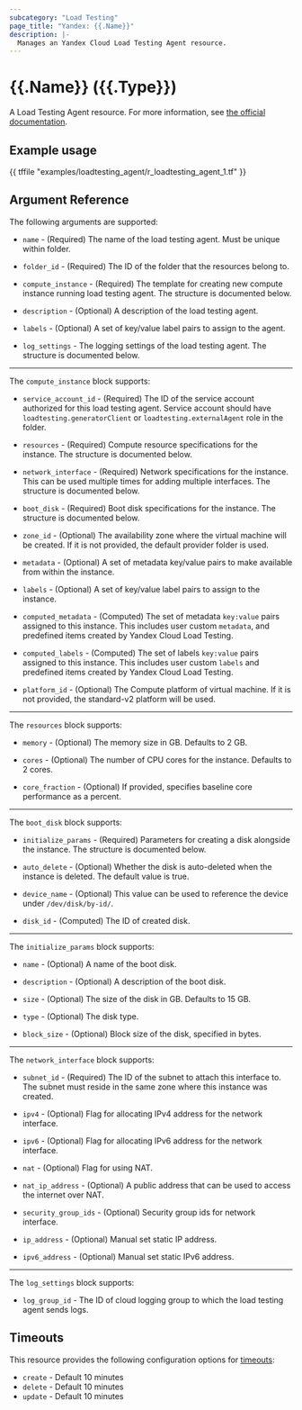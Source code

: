 ```yaml
---
subcategory: "Load Testing"
page_title: "Yandex: {{.Name}}"
description: |-
  Manages an Yandex Cloud Load Testing Agent resource.
---
```


# {{.Name}} ({{.Type}})

A Load Testing Agent resource. For more information, see [the official documentation](https://yandex.cloud/docs/load-testing/concepts/agent).

## Example usage

{{ tffile "examples/loadtesting_agent/r_loadtesting_agent_1.tf" }}

## Argument Reference

The following arguments are supported:

* `name` - (Required) The name of the load testing agent. Must be unique within folder.

* `folder_id` - (Required) The ID of the folder that the resources belong to.

* `compute_instance` - (Required) The template for creating new compute instance running load testing agent. The structure is documented below.

* `description` - (Optional) A description of the load testing agent.

* `labels` - (Optional) A set of key/value label pairs to assign to the agent.

* `log_settings` - The logging settings of the load testing agent. The structure is documented below.

---

The `compute_instance` block supports:

* `service_account_id` - (Required) The ID of the service account authorized for this load testing agent. Service account should have `loadtesting.generatorClient` or `loadtesting.externalAgent` role in the folder.

* `resources` - (Required) Compute resource specifications for the instance. The structure is documented below.

* `network_interface` - (Required) Network specifications for the instance. This can be used multiple times for adding multiple interfaces. The structure is documented below.

* `boot_disk` - (Required) Boot disk specifications for the instance. The structure is documented below.

* `zone_id` - (Optional) The availability zone where the virtual machine will be created. If it is not provided, the default provider folder is used.

* `metadata` - (Optional) A set of metadata key/value pairs to make available from within the instance.

* `labels` - (Optional) A set of key/value label pairs to assign to the instance.

* `computed_metadata` - (Computed) The set of metadata `key:value` pairs assigned to this instance. This includes user custom `metadata`, and predefined items created by Yandex Cloud Load Testing.

* `computed_labels` - (Computed) The set of labels `key:value` pairs assigned to this instance. This includes user custom `labels` and predefined items created by Yandex Cloud Load Testing.

* `platform_id` - (Optional) The Compute platform of virtual machine. If it is not provided, the standard-v2 platform will be used.

---

The `resources` block supports:

* `memory` - (Optional) The memory size in GB. Defaults to 2 GB.

* `cores` - (Optional) The number of CPU cores for the instance. Defaults to 2 cores.

* `core_fraction` - (Optional) If provided, specifies baseline core performance as a percent.

---

The `boot_disk` block supports:

* `initialize_params` - (Required) Parameters for creating a disk alongside the instance. The structure is documented below.

* `auto_delete` - (Optional) Whether the disk is auto-deleted when the instance is deleted. The default value is true.

* `device_name` - (Optional) This value can be used to reference the device under `/dev/disk/by-id/`.

* `disk_id` - (Computed) The ID of created disk.

---

The `initialize_params` block supports:

* `name` - (Optional) A name of the boot disk.

* `description` - (Optional) A description of the boot disk.

* `size` - (Optional) The size of the disk in GB. Defaults to 15 GB.

* `type` - (Optional) The disk type.

* `block_size` - (Optional) Block size of the disk, specified in bytes.

---

The `network_interface` block supports:

* `subnet_id` - (Required) The ID of the subnet to attach this interface to. The subnet must reside in the same zone where this instance was created.

* `ipv4` - (Optional) Flag for allocating IPv4 address for the network interface.

* `ipv6` - (Optional) Flag for allocating IPv6 address for the network interface.

* `nat` - (Optional) Flag for using NAT.

* `nat_ip_address` - (Optional) A public address that can be used to access the internet over NAT.

* `security_group_ids` - (Optional) Security group ids for network interface.

* `ip_address` - (Optional) Manual set static IP address.

* `ipv6_address` - (Optional) Manual set static IPv6 address.

---

The `log_settings` block supports:

* `log_group_id` - The ID of cloud logging group to which the load testing agent sends logs.

## Timeouts

This resource provides the following configuration options for [timeouts](https://www.terraform.io/docs/language/resources/syntax.html#operation-timeouts):

- `create` - Default 10 minutes
- `delete` - Default 10 minutes
- `update` - Default 10 minutes
